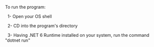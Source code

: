 To run the program:

&nbsp;
1- Open your OS shell

&nbsp;
2- CD into the program's directory

&nbsp;
3- Having .NET 6 Runtime installed on your system, run the command "dotnet run"
